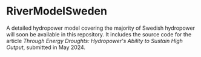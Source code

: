 # RiverModelSweden
A detailed hydropower model covering the majority of Swedish hydropower will soon be available in this repository. It includes the source code for the article *Through Energy Droughts: Hydropower's Ability to Sustain High Output*, submitted in May 2024.
